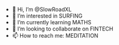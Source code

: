 - 👋 Hi, I’m @SlowRoadXL
- 👀 I’m interested in SURFING
- 🌱 I’m currently learning MATHS
- 💞️ I’m looking to collaborate on FINTECH
- 📫 How to reach me: MEDITATION

<!---
SlowRoadXL/SlowRoadXL is a ✨ special ✨ repository because its `README.md` (this file) appears on your GitHub profile.
You can click the Preview link to take a look at your changes.
--->
